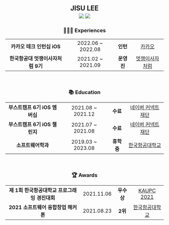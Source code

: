 <div align="center">
  <h2> 
    <span> JISU LEE </span>
    </br>
    <img src="https://hits.seeyoufarm.com/api/count/incr/badge.svg?url=https%3A%2F%2Fgithub.com%2Ftmfrlrkvlek&count_bg=%234A75FF&title_bg=%23FDFDFC&icon=&icon_color=%23E7E7E7&title=%F0%9F%91%8B&edge_flat=true"/> 
    <a href="https://solved.ac/wltn2814">
      <img src="http://mazassumnida.wtf/api/mini/generate_badge?boj=wltn2814"/>
    </a>
  </h2>
  
  <h3>🙋🏻‍♂️ Experiences</h3>
  <table>
    <tr align="center">
      <td> <b>카카오 테크 인턴십 iOS</b> </td>
      <td> 2022.06 ~ 2022.08 </td>
      <td> <b>인턴</b> </td>
      <td> <a href="https://www.kakaocorp.com/page/">카카오</a> </td>
    </tr><tr align="center">
      <td> <b>한국항공대 멋쟁이사자처럼 9기</b> </td>
      <td> 2021.02 ~ 2021.09 </td>
      <td> <b>운영진</b> </td>
      <td> <a href="https://www.likelion.net/">멋쟁이사자처럼</a> </td>
    </tr>
  </table>
  <br>
  
  <h3>📚 Education</h3>
  <table>
    <tr align="center">
      <td> <b>부스트캠프 6기 iOS 멤버십</b> </td>
      <td> 2021.08 ~ 2021.12 </td>
      <td> <b>수료</b> </td>
      <td> <a href="https://www.connect.or.kr/">네이버 커넥트재단</a>
    </tr><tr align="center">
      <td> <b>부스트캠프 6기 iOS 챌린지</b> </td>
      <td> 2021.07 ~ 2021.08 </td>
      <td> <b>수료</b> </td>
      <td> <a href="https://www.connect.or.kr/">네이버 커넥트재단</a>
    </tr><tr align="center">
      <td> <b>소프트웨어학과</b> </td>
      <td> 2019.03 ~ 2023.08 </td>
      <td> <b>휴학중</b> </td>
      <td> <a href="http://www.hangkong.ac.kr/web/index.do">한국항공대학교</a>
    </tr>
  </table>
  <br>

  <h3>🏆 Awards</h3>
  <table style="text-align: center;">
    <tr align="center">
      <td> <b>제 1회 한국항공대학교 프로그래밍 경진대회</b> </td>
      <td> 2021.11.06 </td>
      <td> <b>우수상</b> </td>
      <td> <a href="https://www.kaupc2021.com/">KAUPC 2021</a> </td>
    </tr><tr align="center">
      <td> <b>2021 소프트웨어 융합창업 해커톤</b> </td>
      <td> 2021.08.23 </td>
      <td> <b>2위</b> </td>
      <td> <a href="http://www.hangkong.ac.kr/web/index.do">한국항공대학교</a>
    </tr>
  </table>
</div>


